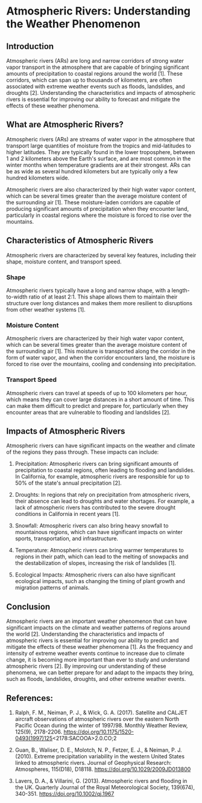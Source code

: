 # Atmospheric Rivers: Understanding the Weather Phenomenon

## Introduction

Atmospheric rivers (ARs) are long and narrow corridors of strong water vapor transport in the atmosphere that are capable of bringing significant amounts of precipitation to coastal regions around the world [1]. These corridors, which can span up to thousands of kilometers, are often associated with extreme weather events such as floods, landslides, and droughts [2]. Understanding the characteristics and impacts of atmospheric rivers is essential for improving our ability to forecast and mitigate the effects of these weather phenomena.

## What are Atmospheric Rivers?

Atmospheric rivers (ARs) are streams of water vapor in the atmosphere that transport large quantities of moisture from the tropics and mid-latitudes to higher latitudes. They are typically found in the lower troposphere, between 1 and 2 kilometers above the Earth's surface, and are most common in the winter months when temperature gradients are at their strongest. ARs can be as wide as several hundred kilometers but are typically only a few hundred kilometers wide.

Atmospheric rivers are also characterized by their high water vapor content, which can be several times greater than the average moisture content of the surrounding air [1]. These moisture-laden corridors are capable of producing significant amounts of precipitation when they encounter land, particularly in coastal regions where the moisture is forced to rise over the mountains.

## Characteristics of Atmospheric Rivers

Atmospheric rivers are characterized by several key features, including their shape, moisture content, and transport speed.

### Shape

Atmospheric rivers typically have a long and narrow shape, with a length-to-width ratio of at least 2:1. This shape allows them to maintain their structure over long distances and makes them more resilient to disruptions from other weather systems [1].

### Moisture Content

Atmospheric rivers are characterized by their high water vapor content, which can be several times greater than the average moisture content of the surrounding air [1]. This moisture is transported along the corridor in the form of water vapor, and when the corridor encounters land, the moisture is forced to rise over the mountains, cooling and condensing into precipitation.

### Transport Speed

Atmospheric rivers can travel at speeds of up to 100 kilometers per hour, which means they can cover large distances in a short amount of time. This can make them difficult to predict and prepare for, particularly when they encounter areas that are vulnerable to flooding and landslides [2].

## Impacts of Atmospheric Rivers

Atmospheric rivers can have significant impacts on the weather and climate of the regions they pass through. These impacts can include:

1. Precipitation: Atmospheric rivers can bring significant amounts of precipitation to coastal regions, often leading to flooding and landslides. In California, for example, atmospheric rivers are responsible for up to 50% of the state's annual precipitation [2].

2. Droughts: In regions that rely on precipitation from atmospheric rivers, their absence can lead to droughts and water shortages. For example, a lack of atmospheric rivers has contributed to the severe drought conditions in California in recent years [1].

3. Snowfall: Atmospheric rivers can also bring heavy snowfall to mountainous regions, which can have significant impacts on winter sports, transportation, and infrastructure.

4. Temperature: Atmospheric rivers can bring warmer temperatures to regions in their path, which can lead to the melting of snowpacks and the destabilization of slopes, increasing the risk of landslides [1].

5. Ecological Impacts: Atmospheric rivers can also have significant ecological impacts, such as changing the timing of plant growth and migration patterns of animals.

## Conclusion

Atmospheric rivers are an important weather phenomenon that can have significant impacts on the climate and weather patterns of regions around the world [2]. Understanding the characteristics and impacts of atmospheric rivers is essential for improving our ability to predict and mitigate the effects of these weather phenomena [1]. As the frequency and intensity of extreme weather events continue to increase due to climate change, it is becoming more important than ever to study and understand atmospheric rivers [2]. By improving our understanding of these phenomena, we can better prepare for and adapt to the impacts they bring, such as floods, landslides, droughts, and other extreme weather events.

## References:

1. Ralph, F. M., Neiman, P. J., & Wick, G. A. (2017). Satellite and CALJET aircraft observations of atmospheric rivers over the eastern North Pacific Ocean during the winter of 1997/98. Monthly Weather Review, 125(9), 2178-2206. https://doi.org/10.1175/1520-0493(1997)125<2178:SACOOA>2.0.CO;2

2. Guan, B., Waliser, D. E., Molotch, N. P., Fetzer, E. J., & Neiman, P. J. (2010). Extreme precipitation variability in the western United States linked to atmospheric rivers. Journal of Geophysical Research: Atmospheres, 115(D18), D18118. https://doi.org/10.1029/2009JD013800

3. Lavers, D. A., & Villarini, G. (2013). Atmospheric rivers and flooding in the UK. Quarterly Journal of the Royal Meteorological Society, 139(674), 340-351. https://doi.org/10.1002/qj.1967
